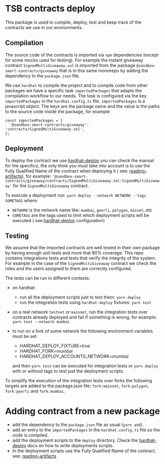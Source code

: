 # TSB contracts deploy

This package is used to compile, deploy, test and keep track of the contracts we use in our environments.

## Compilation

The source code of the contracts is imported via `npm` dependencies (except for some mocks used for testing). For
example the instant giveaway contract `SignedMultiGiveaway.sol` is imported from the
package `@sandbox-smart-contracts/giveaway` that is in this same monorepo by adding the dependency to the `package.json`
file.

We use `hardhat` to compile the project and to compile code from other packages we have a specific
task `importedPackages` that adapts the compilation workflow to our needs. The task is configured via the
key `importedPackages` in the `hardhat.config.ts` file. `importedPackages` is a javascript object. The keys are the
package name and the value is the paths to the source code inside the package, for example:

``` solidity
const importedPackages = {
  '@sandbox-smart-contracts/giveaway': 'contracts/SignedMultiGiveaway.sol',
};
```

## Deployment

To deploy the contract we use [hardhat-deploy](https://github.com/wighawag/hardhat-deploy) you can check the manual for
the specifics, the only think you must take into account is to use the Fully Qualified Name of the contract when
deploying it (
see: [reading-artifacts](https://hardhat.org/hardhat-runner/docs/advanced/artifacts#reading-artifacts)), for
example: `'@sandbox-smart-contracts/giveaway/contracts/SignedMultiGiveaway.sol:SignedMultiGiveaway'` for the
`SignedMultiGiveaway` contract.

To execute a deployment run: `yarn deploy --network NETWORK --tags SOMETAGS`
where:

- `NETWORK` is the network name like: `mumbai`, `goerli`, `polygon`, `mainet`, etc
- `SOMETAGS` are the tags used to limit which deployment scripts will be executed (
  see:[hardhat-deploy](https://github.com/wighawag/hardhat-deploy) configuration)

## Testing

We assume that the imported contracts are well tested in their own package by having enough unit tests and more that 80%
coverage. This repo contains integrations tests and tests that verify the integrity of the system. For example in the
case of the `SignedMultiGiveaway` contract we check the roles and the users assigned to them are correctly configured.

The tests can be run in different contexts:

- on hardhat:
    - run all the deployment scripts just to test them: `yarn deploy`
    - run the integration tests using `hardhat-deploy` fixtures: `yarn test`
- on a real network `testnet` or `mainnet`, run the integration tests over contracts already deployed and fail if
  something is wrong, for example: `yarn test --network mumbai`
- to run on a fork of some network the following environment variables must be set:
    - HARDHAT_DEPLOY_FIXTURE=true
    - HARDHAT_FORK=mumbai
    - HARDHAT_DEPLOY_ACCOUNTS_NETWORK=mumbai

  and then `yarn test` can be executed for integration tests or `yarn deploy`
  with or without tags to test just the deployment scripts.

To simplify the execution of the integration tests over forks the following targets are added to the package.json
file: `fork:mainnet`, `fork:polygon`, `fork:goerli` and `fork:mumbai`.

# Adding contract from a new package

- add the dependency to the `package.json` file as usual (`yarn add`).
- add an entry to the `importedPackages` in the `hardhat.config.ts` file so the code is compiled.
- add the deployment scripts to the `deploy` directory. Check
  the [hardhat-deploy](https://github.com/wighawag/hardhat-deploy) docs on how to write deployments scripts.
- In the deployment scripts use the Fully Qualified Name of the contract,
  see: [reading-artifacts](https://hardhat.org/hardhat-runner/docs/advanced/artifacts#reading-artifacts)
